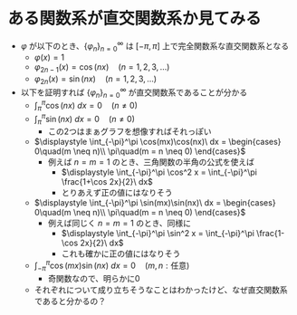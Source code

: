 # ある関数系が直交関数系か見てみる

- $\varphi$ が以下のとき、$\left\{ \varphi_n \right\}_{n=0}^\infty$ は $[-\pi, \pi]$ 上で完全関数系な直交関数系となる
  - $\varphi(x) = 1$
  - $\varphi_{2n-1}(x) = \cos(nx)\quad(n=1,2,3,\dots)$
  - $\varphi_{2n}(x) = \sin(nx)\quad(n=1,2,3,\dots)$
- 以下を証明すれば $\{\varphi_n\}_{n=0}^\infty$ が直交関数系であることが分かる
  - $\displaystyle \int_\pi^\pi \cos(nx)\ dx = 0 \quad (n \neq 0)$
  - $\displaystyle \int_\pi^\pi \sin(nx)\ dx = 0 \quad (n \neq 0)$
    - この2つはまぁグラフを想像すればそれっぽい
  - $\displaystyle \int_{-\pi}^\pi \cos(mx)\cos(nx)\ dx = \begin{cases} 0\quad(m \neq n)\\ \pi\quad(m = n \neq 0) \end{cases}$
    - 例えば $n = m = 1$ のとき、三角関数の半角の公式を使えば
      - $\displaystyle \int_{-\pi}^\pi \cos^2 x = \int_{-\pi}^\pi \frac{1+\cos 2x}{2}\ dx$
      - とりあえず正の値にはなりそう
  - $\displaystyle \int_{-\pi}^\pi \sin(mx)\sin(nx)\ dx = \begin{cases} 0\quad(m \neq n)\\ \pi\quad(m = n \neq 0) \end{cases}$
    - 例えば同じく $n = m = 1$ のとき、同様に
      - $\displaystyle \int_{-\pi}^\pi \sin^2 x = \int_{-\pi}^\pi \frac{1-\cos 2x}{2}\ dx$
      - これも確かに正の値にはなりそう
  - $\displaystyle \int_{-\pi}^\pi \cos(mx)\sin(nx)\ dx = 0\quad(m,n: \text{任意})$
    - 奇関数なので、明らかに0
  - それぞれについて成り立ちそうなことはわかったけど、なぜ直交関数系であると分かるの？
